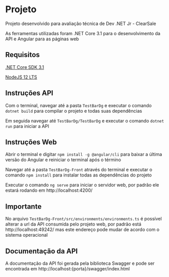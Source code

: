 # Projeto

Projeto desenvolvido para avaliação técnica de Dev .NET Jr - ClearSale  
  
As ferramentas utilizadas foram .NET Core 3.1 para o desenvolvimento da API e Angular para as páginas web

## Requisitos

[.NET Core SDK 3.1](https://dotnet.microsoft.com/download/dotnet-core/3.1)  
  
[NodeJS 12 LTS](https://nodejs.org/en/download/)  

## Instruções API

Com o terminal, navegar até a pasta `TestBarDg` e executar o comando `dotnet build` para compilar o projeto e todas suas dependências  
  
Em seguida navegar até `TestBarDg/TestBarDg` e executar o comando `dotnet run` para iniciar a API

## Instruções Web

Abrir o terminal e digitar `npm install -g @angular/cli` para baixar a última versão do Angular e reiniciar o terminal após o término  
  
Navegar até a pasta `TestBarDg-Front` através do terminal e executar o comando `npm install` para instalar todas as dependências do projeto   
  
Executar o comando `ng serve` para iniciar o servidor web, por padrão ele estará rodando em http://localhost:4200/

## Importante

No arquivo `TestBarDg-Front/src/environments/environments.ts` é possível alterar a url da API consumida pelo projeto web, por padrão está http://localhost:49242/ mas este endereço pode mudar de acordo com o sistema operacional

## Documentação da API

A documentação da API foi gerada pela biblioteca Swagger e pode ser encontrada em http://localhost:{porta}/swagger/index.html